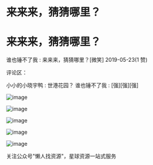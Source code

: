 # 来来来，猜猜哪里？

# 来来来，猜猜哪里？

谁也锤不了我 : 来来来，猜猜哪里？[微笑] 2019-05-23(1 赞)

评论区：

小小的小晓宇鸭 : 世港花园？ 谁也锤不了我 : [强][强][强]

![image](img/Image_0156.png)

![image](img/Image_0166.png)

![image](img/Image_0176.png)

![image](img/Image_0185.png)

![image](img/Image_0195.png)

关注公众号"懒人找资源"，星球资源一站式服务